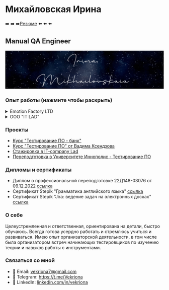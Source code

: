 # Михайловская Ирина
 ➡️ ➡️ ➡️[Резюме](https://drive.google.com/file/d/10PwlMrCVPKjiIbTzpo6905017auVaOTY/view?usp=sharing) ⬅️ ⬅️ ⬅️
## Manual QA Engineer

![Тут должна быть красивая картинка](shot_231118_141127.jpg)

### Опыт работы (нажмите чтобы раскрыть)


<details>
<summary>Emotion Factory LTD</summary>

- Quality Assurance Engineer
- Июль 2023 - настоящее время
- Проведение функционального и нефункционального тестирования, включая:
  - тестирование API (Postman)
  - кроссбраузерное тестирование (BrowserStack)
  - regression, smoke, retesting, black box, usability, GUI, UI/UX (Figma, PixelPerfect)
- Тестирование спринтовых задач
- Проектирование и разработка тестовых артефактов: чек-листы и тест-кейсы на основе требований (Tuskr)
- Написание, актуализация и поддержка документации для QA на Wiki в Confluence;
- Локализация, документирование и сопровождение дефектов в Jira;
- Коммуникации со всеми членами команды разработки;
- Управление командой тестирования (координация, коммуникация, написание инструкций, планирование и создание регламентов);
- Работа с базой данных (DBeaver - SQL);
- Использовала Amplitude для тестирования конверсий и кликов по разным локациям
  - **Достижения:**
- Была инициатором и успешно внедрила тест менеджмент систему на проекте. 
- Создала тестовую модель, что увеличило покрытие требований до ~90%. 
- Совместно с командой мы вывели проект с нуля в продакшен.
- Внедрила процесс ревью тест-кейсов, что привело к сокращению количества недочетов в тестовой документации и значительно улучшило качество тестирования.
   - **Инструменты:**
  - Postman, BrowserStack, DevTools, DBeaver, Jira, Confluence, Figma, Tuskr, PixelPerfect
</details>

<details>
<summary>ООО "IT LAD"</summary>

- QA Engineer Trainee
- Сентябрь 2022 - Апрель 2023 (8 месяцев)
- Участие в построении и оптимизации процессов на проекте, включая процесс тестирования
- Активное участие в реализации проекта с момента его начала до завершения
- Тестирование API с использованием инструментов Postman и Swagger
- Создание и разработка тестовых артефактов, таких как: тест стратегия, тест-план, чек-листы, тест-кейсы, баг-репорты
- Ведение тестовой документации в Tuskr
- Локализация, документирование и сопровождение дефектов в YouTrack
- Тестирование требований
- Составление майндмапы на основе макета и требований проекта для планирования тестирования -coggle.
- Работа по Agile-методологии (Scrum) - участие в скрам активностях - планирование, ретро, демо, дейли скрам митинги, груминги.
- Коммуникация в Slack.
- **Инструменты:**
  - Swagger, Postman, Tuskr, YouTrack, DevTools, DBeaver, Figma, PixelPerfect
</details>

### Проекты

- [Курс "Тестирование ПО - банк"](Projects/Testing-PO-Bank/README.md)
- [Курс "Тестирование ПО" от Вадима Ксендзова](Projects/Testing-PO-Ksendzov/README.md)
- [Стажировка в IT-company Lad](Projects/Internship-IT-Company-Lad/README.md)
- [Переподготовка в Университете Иннополис - Тестирование ПО](Projects/Innopolis-Test-Training/README.md)

### Дипломы и сертификаты
- Диплом о профессиональной переподготовке 22Д148-03076 от 09.12.2022 [ссылка](https://drive.google.com/file/d/1FNvciNzPpWo7vrhcjW_3akCvGUYNF1I5/view)
- Сертификат Stepik "Грамматика английского языка" [ссылка](https://stepik.org/certificate/a7bfa2723ed38bdffff82e4d4a3f53bb152bdb1a.pdf)
- Сертификат Stepik "Jira: ведение задач на электронных досках" [ссылка](https://stepik.org/certificate/7d718e3a9b27f5b3dfa79f1b6d915b4d5a5155ae.pdf)

### О себе
Целеустремленная и ответственная, ориентирована на детали, быстро обучаюсь. Всегда готова усердно работать и стремлюсь учиться и развиваться. Имею опыт организаторской деятельности, в том числе была организатором встреч начинающих тестировщиков по изучению теории и навыков работы с инструментами.

### Связаться со мной
- 📧 Email: vekriona7@gmail.com
- 💌 Telegram: https://t.me/Vekriona
- 💼 LinkedIn: [linkedin.com/in/vekriona](https://www.linkedin.com/in/vekriona/)
